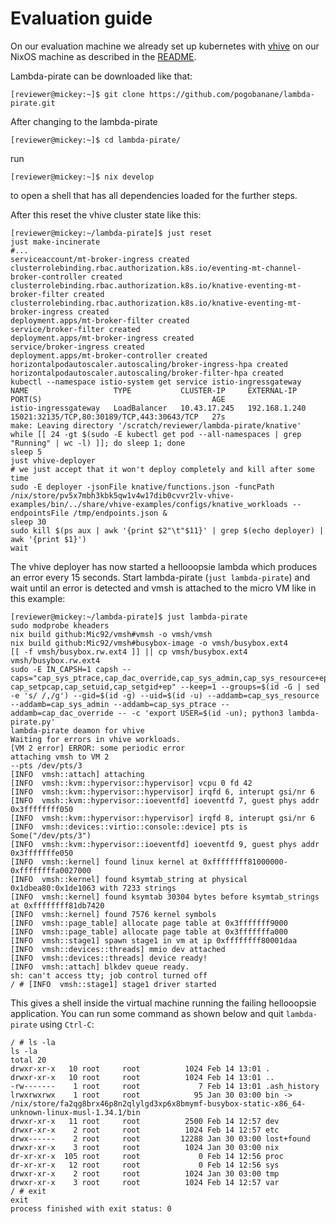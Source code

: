 # Evaluation guide

On our evaluation machine we already set up kubernetes with [vhive](https://github.com/ease-lab/vhive) on our NixOS machine as described in the [README](README.md).

Lambda-pirate can be downloaded like that:

```
[reviewer@mickey:~]$ git clone https://github.com/pogobanane/lambda-pirate.git
```

After changing to the lambda-pirate

```
[reviewer@mickey:~]$ cd lambda-pirate/
```

run

```
[reviewer@mickey:~]$ nix develop 
```

to open a shell that has all dependencies loaded for the further steps.


After this reset the vhive cluster state like this:

```
[reviewer@mickey:~/lambda-pirate]$ just reset
just make-incinerate
#...
serviceaccount/mt-broker-ingress created
clusterrolebinding.rbac.authorization.k8s.io/eventing-mt-channel-broker-controller created
clusterrolebinding.rbac.authorization.k8s.io/knative-eventing-mt-broker-filter created
clusterrolebinding.rbac.authorization.k8s.io/knative-eventing-mt-broker-ingress created
deployment.apps/mt-broker-filter created
service/broker-filter created
deployment.apps/mt-broker-ingress created
service/broker-ingress created
deployment.apps/mt-broker-controller created
horizontalpodautoscaler.autoscaling/broker-ingress-hpa created
horizontalpodautoscaler.autoscaling/broker-filter-hpa created
kubectl --namespace istio-system get service istio-ingressgateway
NAME                   TYPE           CLUSTER-IP     EXTERNAL-IP     PORT(S)                                      AGE
istio-ingressgateway   LoadBalancer   10.43.17.245   192.168.1.240   15021:32135/TCP,80:30189/TCP,443:30643/TCP   27s
make: Leaving directory '/scratch/reviewer/lambda-pirate/knative'
while [[ 24 -gt $(sudo -E kubectl get pod --all-namespaces | grep "Running" | wc -l) ]]; do sleep 1; done
sleep 5
just vhive-deployer
# we just accept that it won't deploy completely and kill after some time
sudo -E deployer -jsonFile knative/functions.json -funcPath /nix/store/pv5x7mbh3kbk5qw1v4w17dib0cvvr2lv-vhive-examples/bin/../share/vhive-examples/configs/knative_workloads --endpointsFile /tmp/endpoints.json &
sleep 30
sudo kill $(ps aux | awk '{print $2"\t"$11}' | grep $(echo deployer) | awk '{print $1}')
wait
```

The vhive deployer has now started a hellooopsie lambda which produces an error
every 15 seconds. Start lambda-pirate (`just lambda-pirate`) and wait until an
error is detected and vmsh is attached to the micro VM like in this example:

```
[reviewer@mickey:~/lambda-pirate]$ just lambda-pirate
sudo modprobe kheaders
nix build github:Mic92/vmsh#vmsh -o vmsh/vmsh
nix build github:Mic92/vmsh#busybox-image -o vmsh/busybox.ext4
[[ -f vmsh/busybox.rw.ext4 ]] || cp vmsh/busybox.ext4 vmsh/busybox.rw.ext4
sudo -E IN_CAPSH=1 capsh --caps="cap_sys_ptrace,cap_dac_override,cap_sys_admin,cap_sys_resource+epi cap_setpcap,cap_setuid,cap_setgid+ep" --keep=1 --groups=$(id -G | sed -e 's/ /,/g') --gid=$(id -g) --uid=$(id -u) --addamb=cap_sys_resource --addamb=cap_sys_admin --addamb=cap_sys_ptrace --addamb=cap_dac_override -- -c 'export USER=$(id -un); python3 lambda-pirate.py'
lambda-pirate deamon for vhive
Waiting for errors in vhive workloads.
[VM 2 error] ERROR: some periodic error
attaching vmsh to VM 2
--pts /dev/pts/3
[INFO  vmsh::attach] attaching
[INFO  vmsh::kvm::hypervisor::hypervisor] vcpu 0 fd 42
[INFO  vmsh::kvm::hypervisor::hypervisor] irqfd 6, interupt gsi/nr 6
[INFO  vmsh::kvm::hypervisor::ioeventfd] ioeventfd 7, guest phys addr 0x3ffffffff050
[INFO  vmsh::kvm::hypervisor::hypervisor] irqfd 8, interupt gsi/nr 6
[INFO  vmsh::devices::virtio::console::device] pts is Some("/dev/pts/3")
[INFO  vmsh::kvm::hypervisor::ioeventfd] ioeventfd 9, guest phys addr 0x3fffffffe050
[INFO  vmsh::kernel] found linux kernel at 0xffffffff81000000-0xffffffffa0027000
[INFO  vmsh::kernel] found ksymtab_string at physical 0x1dbea80:0x1de1063 with 7233 strings
[INFO  vmsh::kernel] found ksymtab 30304 bytes before ksymtab_strings at 0xffffffff81db7420
[INFO  vmsh::kernel] found 7576 kernel symbols
[INFO  vmsh::page_table] allocate page table at 0x3fffffff9000
[INFO  vmsh::page_table] allocate page table at 0x3fffffffa000
[INFO  vmsh::stage1] spawn stage1 in vm at ip 0xffffffff80001daa
[INFO  vmsh::devices::threads] mmio dev attached
[INFO  vmsh::devices::threads] device ready!
[INFO  vmsh::attach] blkdev queue ready.
sh: can't access tty; job control turned off
/ # [INFO  vmsh::stage1] stage1 driver started
```

This gives a shell inside the virtual machine running the failing hellooopsie application.
You can run some command as shown below and quit `lambda-pirate` using `Ctrl-C`:

```
/ # ls -la
ls -la
total 20
drwxr-xr-x   10 root     root          1024 Feb 14 13:01 .
drwxr-xr-x   10 root     root          1024 Feb 14 13:01 ..
-rw-------    1 root     root             7 Feb 14 13:01 .ash_history
lrwxrwxrwx    1 root     root            95 Jan 30 03:00 bin -> /nix/store/fa2qg8brx46p8n2qlylgd3xp6x8bmymf-busybox-static-x86_64-unknown-linux-musl-1.34.1/bin
drwxr-xr-x   11 root     root          2500 Feb 14 12:57 dev
drwxr-xr-x    2 root     root          1024 Feb 14 12:57 etc
drwx------    2 root     root         12288 Jan 30 03:00 lost+found
drwxr-xr-x    3 root     root          1024 Jan 30 03:00 nix
dr-xr-xr-x  105 root     root             0 Feb 14 12:56 proc
dr-xr-xr-x   12 root     root             0 Feb 14 12:56 sys
drwxr-xr-x    2 root     root          1024 Jan 30 03:00 tmp
drwxr-xr-x    3 root     root          1024 Feb 14 12:57 var
/ # exit
exit
process finished with exit status: 0
```
